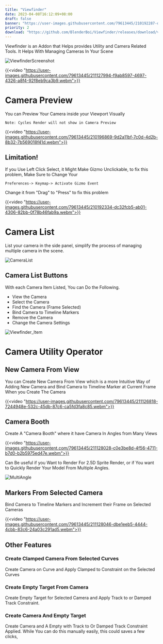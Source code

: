 ```yaml
---
title: "Viewfinder"
date: 2023-04-08T16:12:09+08:00
draft: false
banner: "https://user-images.githubusercontent.com/79613445/210192287-dd02b6c8-7154-47a6-af05-65383c3178ef.png"
priority: 2
download: "https://github.com/BlenderBoi/Viewfinder/releases/download/v1.4.1/Viewfinder-1.4.1.zip"
---
```



<!-- ![Banner](https://user-images.githubusercontent.com/79613445/210192287-dd02b6c8-7154-47a6-af05-65383c3178ef.png) -->

Viewfinder is an Addon that Helps provides Utility and Camera Related Tools. It Helps With Managing Cameras In Your Scene

![ViewfinderScreenshot](https://user-images.githubusercontent.com/79613445/210192365-acc5ad68-c66f-4f4d-989f-0413523a5d64.png)




<!-- [ViewfinderDemoNew.webm](https://user-images.githubusercontent.com/79613445/211127994-f9ab8597-4697-4326-a8f4-92f8eb9ca3b9.webm) -->


{{<video "https://user-images.githubusercontent.com/79613445/211127994-f9ab8597-4697-4326-a8f4-92f8eb9ca3b9.webm">}}




# Camera Preview

You can Preview Your Camera inside your Viewport Visually

    Note: Cycles Render will not show in Camera Preview

<!-- [CameraPreview.webm](https://user-images.githubusercontent.com/79613445/210196869-9d2a11bf-7c0d-4d2b-8b32-7b569018f41d.webm) -->

{{<video "https://user-images.githubusercontent.com/79613445/210196869-9d2a11bf-7c0d-4d2b-8b32-7b569018f41d.webm">}}



## Limitation!

If you Use Left Click Select, it Might Make Gizmo Unclickable, to fix this problem, Make Sure to Change Your

    Preferences-> Keymap-> Activate Gizmo Event

Change it from "Drag" to "Press" to fix this problem

<!-- [Minorfix.webm](https://user-images.githubusercontent.com/79613445/210192334-dc32fcb5-ab01-4306-82bb-0f78b46fab9a.webm) -->


{{<video "https://user-images.githubusercontent.com/79613445/210192334-dc32fcb5-ab01-4306-82bb-0f78b46fab9a.webm">}}


# Camera List

List your camera in the side panel, simplify the process of managing multiple camera in the scene.

![CameraList](https://user-images.githubusercontent.com/79613445/210196911-cd6e00f0-33ca-4f57-a47a-add6bf788b0e.png)

## Camera List Buttons

With each Camera Item Listed, You can Do the Following. 

- View the Camera
- Select the Camera
- Find the Camera (Frame Selected)
- Bind Camera to Timeline Markers
- Remove the Camera
- Change the Camera Settings

![Viewfinder_Item](https://user-images.githubusercontent.com/79613445/210196961-cd04ba8b-38ac-4712-86be-a771828533e6.png)



# Camera Utility Operator

## New Camera From View

You can Create New Camera From View which is a more Intuitive Way of Adding New Camera and Bind Camera to Timeline Marker at Current Frame When you Create The Camera

<!-- [CameraFromView.webm](https://user-images.githubusercontent.com/79613445/211126818-7244948e-532c-45db-87c6-ca5fd3fa8c85.webm) -->

{{<video "https://user-images.githubusercontent.com/79613445/211126818-7244948e-532c-45db-87c6-ca5fd3fa8c85.webm">}}




## Camera Booth

Create A "Camera Booth" where it have Camera In Angles from Many Views

<!-- [CameraBooth.webm](https://user-images.githubusercontent.com/79613445/211128028-c0e3be8d-4f56-4711-b7d0-b2b5975ed47e.webm) -->

{{<video "https://user-images.githubusercontent.com/79613445/211128028-c0e3be8d-4f56-4711-b7d0-b2b5975ed47e.webm">}}


Can Be useful if you Want to Render For 2.5D Sprite Render, or if You want to Quickly Render Your Model From Multiple Angles. 

![MultiAngle](https://user-images.githubusercontent.com/79613445/210203736-064d28e6-2442-412e-a7fa-3c3a876a31fb.png)


## Markers From Selected Camera

Bind Camera to Timeline Markers and Increment their Frame on Selected Cameras

<!-- [MarkerFromCamera.webm](https://user-images.githubusercontent.com/79613445/211128046-dbe1eeb5-4444-4cbb-83c6-24a03c291ad5.webm) -->

{{<video "https://user-images.githubusercontent.com/79613445/211128046-dbe1eeb5-4444-4cbb-83c6-24a03c291ad5.webm">}}

## Other Features

### Create Clamped Camera From Selected Curves

Create Camera on Curve and Apply Clamped to Constraint on the Selected Curves


### Create Empty Target From Camera 

Create Empty Target for Selected Camera and Apply Track to or Damped Track Constraint. 


### Create Camera And Empty Target 

Create Camera and A Empty with Track to Or Damped Track Constraint Applied. While You can do this manually easily, this could saves a few clicks, 

